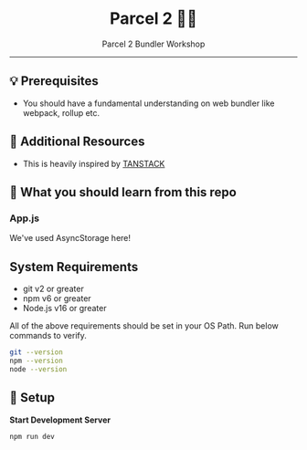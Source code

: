 <div align="center">
<h1>Parcel 2 👨‍💻</h1>
<p>Parcel 2 Bundler Workshop</p>
<hr />
</div>

## 💡 Prerequisites

- You should have a fundamental understanding on web bundler like webpack, rollup etc.

## 📔 Additional Resources

- This is heavily inspired by [TANSTACK](/)

## 🎃 What you should learn from this repo

### App.js

We've used AsyncStorage here!

## System Requirements

- git v2 or greater
- npm v6 or greater
- Node.js v16 or greater

All of the above requirements should be set in your OS Path. Run below commands to verify.

```bash
git --version
npm --version
node --version
```

## 🚀 Setup

**Start Development Server**

```shell
npm run dev
```
